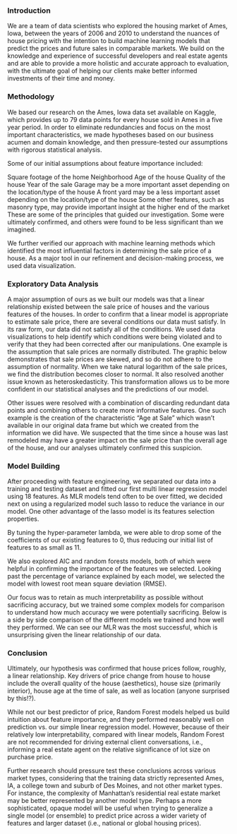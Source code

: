 ### Introduction
We are a team of data scientists who explored the housing market of Ames, Iowa, between the years of 2006 and 2010 to understand the nuances of house pricing with the intention to build machine learning models that predict the prices and future sales in comparable markets. We build on the knowledge and experience of successful developers and real estate agents and are able to provide a more holistic and accurate approach to evaluation, with the ultimate goal of helping our clients make better informed investments of their time and money. 


### Methodology
We based our research on the Ames, Iowa data set available on Kaggle, which provides up to 79 data points for every house sold in Ames in a five year period. In order to eliminate redundancies and focus on the most important characteristics, we made hypotheses based on our business acumen and domain knowledge, and then pressure-tested our assumptions with rigorous statistical analysis. 

Some of our initial assumptions about feature importance included:

Square footage of the home
Neighborhood
Age of the house
Quality of the house
Year of the sale
Garage may be a more important asset depending on the location/type of the house
A front yard may be a less important asset depending on the location/type of the house
Some other features, such as masonry type, may provide important insight at the higher end of the market
These are some of the principles that guided our investigation. Some were ultimately confirmed, and others were found to be less significant than we imagined. 

We further verified our approach with machine learning methods which identified the most influential factors in determining the sale price of a house. As a major tool in our refinement and decision-making process, we used data visualization.

### Exploratory Data Analysis
 A major assumption of ours as we built our models was that a linear relationship existed between the sale price of houses and the various features of the houses. In order to confirm that a linear model is appropriate to estimate sale price, there are several conditions our data must satisfy. In its raw form, our data did not satisfy all of the conditions. We used data visualizations to help identify which conditions were being violated and to verify that they had been corrected after our manipulations. One example is the assumption that sale prices are normally distributed. The graphic below demonstrates that sale prices are skewed, and so do not adhere to the assumption of normality. When we take natural logarithm of the sale prices, we find the distribution becomes closer to normal. It also resolved another issue known as heteroskedasticity. This transformation allows us to be more confident in our statistical analyses and the predictions of our model.

Other issues were resolved with a combination of discarding redundant data points and combining others to create more informative features. One such example is the creation of the characteristic “Age at Sale” which wasn’t available in our original data frame but which we created from the information we did have. We suspected that the time since a house was last remodeled may have a greater impact on the sale price than the overall age of the house, and our analyses ultimately confirmed this suspicion. 

### Model Building

After proceeding with feature engineering, we separated our data into a training and testing dataset and fitted our first multi linear regression model using 18 features. As MLR models tend often to be over fitted, we decided next on using a regularized model such lasso to reduce the variance in our model. One other advantage of the lasso model is its features selection properties.

By tuning the hyper-parameter lambda, we were able to drop some of the coefficients of our existing features to 0, thus reducing our initial list of features to as small as 11.

We also explored AIC and random forests models, both of which were helpful in confirming the importance of the features we selected.  Looking past the percentage of variance explained by each model, we selected the model with lowest root mean square deviation (RMSE).

Our focus was to retain as much interpretability as possible without sacrificing accuracy, but we trained some complex models for comparison to understand how much accuracy we were potentially sacrificing. Below is a side by side comparison of the different models we trained and how well they performed. We can see our MLR was the most successful, which is unsurprising given the linear relationship of our data. 

### Conclusion
 
Ultimately, our hypothesis was confirmed that house prices follow, roughly, a linear relationship. Key drivers of price change from house to house include the overall quality of the house (aesthetics), house size (primarily interior), house age at the time of sale, as well as location (anyone surprised by this!?). 

While not our best predictor of price, Random Forest models helped us build intuition about feature importance, and they performed reasonably well on prediction vs. our simple linear regression model. However, because of their relatively low interpretability, compared with linear models, Random Forest are not recommended for driving external client conversations, i.e., informing a real estate agent on the relative significance of lot size on purchase price. 

Further research should pressure test these conclusions across various market types, considering that the training data strictly represented Ames, IA, a college town and suburb of Des Moines, and not other market types. For instance, the complexity of Manhattan’s residential real estate market may be better represented by another model type. Perhaps a more sophisticated, opaque model will be useful when trying to generalize a single model (or ensemble) to predict price across a wider variety of features and larger dataset (i.e., national or global housing prices). 
